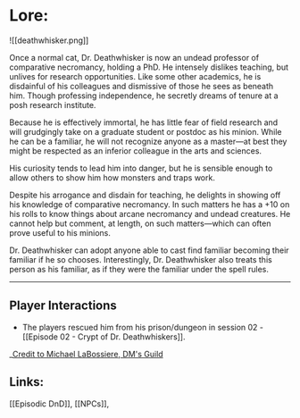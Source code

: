 # Lore:
![[deathwhisker.png]]
  
Once a normal cat, Dr. Deathwhisker is now an undead professor of comparative necromancy, holding a PhD. He intensely dislikes teaching, but unlives for research opportunities. Like some other academics, he is disdainful of his colleagues and dismissive of those he sees as beneath him. Though professing independence, he secretly dreams of tenure at a posh research institute.

Because he is effectively immortal, he has little fear of field research and will grudgingly take on a graduate student or postdoc as his minion. While he can be a familiar, he will not recognize anyone as a master—at best they might be respected as an inferior colleague in the arts and sciences.

His curiosity tends to lead him into danger, but he is sensible enough to allow others to show him how monsters and traps work.

Despite his arrogance and disdain for teaching, he delights in showing off his knowledge of comparative necromancy. In such matters he has a +10 on his rolls to know things about arcane necromancy and undead creatures. He cannot help but comment, at length, on such matters—which can often prove useful to his minions.

Dr. Deathwhisker can adopt anyone able to cast find familiar becoming their familiar if he so chooses. Interestingly, Dr. Deathwhisker also treats this person as his familiar, as if they were the familiar under the spell rules.

---

## Player Interactions
- The players rescued him from his prison/dungeon in session 02 - [[Episode 02 - Crypt of Dr. Deathwhiskers]].

_[Credit to Michael LaBossiere, DM's Guild](https://www.dmsguild.com/product/455677/Mikes-Free-Encounter-98-Dr-Deathwhisker])
## Links:
[[Episodic DnD]], [[NPCs]],